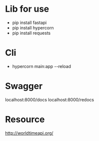 # Lib for use

- pip install fastapi
- pip install hypercorn
- pip install requests

# Cli

- hypercorn main:app --reload

# Swagger

localhost:8000/docs
localhost:8000/redocs

# Resource

http://worldtimeapi.org/

